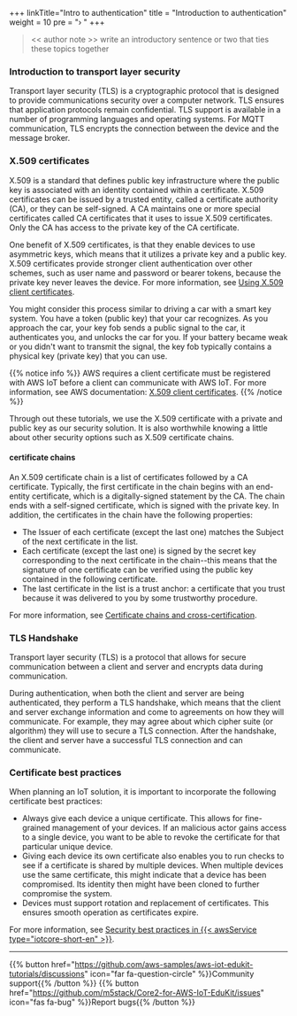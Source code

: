 +++
linkTitle="Intro to authentication"
title = "Introduction to authentication"
weight = 10
pre = "› "
+++

>  
> << author note >>
> write an introductory sentence or two that ties these topics together
>  

### Introduction to transport layer security ###

Transport layer security (TLS) is a cryptographic protocol that is designed to provide communications security over a computer network. TLS ensures that application protocols remain confidential. TLS support is available in a number of programming languages and operating systems. For MQTT communication, TLS encrypts the connection between the device and the message broker. 

### X.509 certificates ###

X.509 is a standard that defines public key infrastructure where the public key is associated with an identity contained within a certificate. X.509 certificates can be issued by a trusted entity, called a certificate authority (CA), or they can be self-signed. A CA maintains one or more special certificates called CA certificates that it uses to issue X.509 certificates. Only the CA has access to the private key of the CA certificate.

One benefit of X.509 certificates, is that they enable devices to use asymmetric keys, which means that it utilizes a private key and a public key. X.509 certificates provide stronger client authentication over other schemes, such as user name and password or bearer tokens, because the private key never leaves the device. For more information, see [Using X.509 client certificates](https://docs.aws.amazon.com/iot/latest/developerguide/x509-client-certs.html).

You might consider this process similar to driving a car with a smart key system. You have a token (public key) that your car recognizes. As you approach the car, your key fob sends a public signal to the car, it authenticates you, and unlocks the car for you. If your battery became weak or you didn't want to transmit the signal, the key fob typically contains a physical key (private key) that you can use. 

{{% notice info %}}
AWS requires a client certificate must be registered with AWS IoT before a client can communicate with AWS IoT. For more information, see AWS documentation: [X.509 client certificates](https://docs.aws.amazon.com/iot/latest/developerguide/x509-client-certs.html).
{{% /notice %}}

Through out these tutorials, we use the X.509 certificate with a private and public key as our security solution. It is also worthwhile knowing a little about other security options such as X.509 certificate chains. 
#### certificate chains ####

An X.509 certificate chain is a list of certificates followed by a CA certificate. Typically, the first certificate in the chain begins with an end-entity certificate, which is a digitally-signed statement by the CA. The chain ends with a self-signed certificate, which is signed with the private key. In addition, the certificates in the chain have the following properties:

- The Issuer of each certificate (except the last one) matches the Subject of the next certificate in the list.
- Each certificate (except the last one) is signed by the secret key corresponding to the next certificate in the chain--this means that the signature of one certificate can be verified using the public key contained in the following certificate.
- The last certificate in the list is a trust anchor: a certificate that you trust because it was delivered to you by some trustworthy procedure.

For more information, see [Certificate chains and cross-certification](https://en.wikipedia.org/wiki/X.509#Certificate_chains_and_cross-certification).

### TLS Handshake ###

Transport layer security (TLS) is a protocol that allows for secure communication between a client and server and encrypts data during communication. 

During authentication, when both the client and server are being authenticated, they perform a TLS handshake, which means that the client and server exchange information and come to agreements on how they will communicate. For example, they may agree about which cipher suite (or algorithm) they will use to secure a TLS connection. After the handshake, the client and server have a successful TLS connection and can communicate. 

### Certificate best practices ###

When planning an IoT solution, it is important to incorporate the following certificate best practices: 

- Always give each device a unique certificate. This allows for fine-grained management of your devices. If an malicious actor gains access to a single device, you want to be able to revoke the certificate for that particular unique device.
- Giving each device its own certificate also enables you to run checks to see if a certificate is shared by multiple devices. When multiple devices use the same certificate, this might indicate that a device has been compromised. Its identity then might have been cloned to further compromise the system.
- Devices must support rotation and replacement of certificates. This ensures smooth operation as certificates expire. 



For more information, see [Security best practices in {{< awsService type="iotcore-short-en" >}}](https://docs.aws.amazon.com/iot/latest/developerguide/security-best-practices.html).






---
{{% button href="https://github.com/aws-samples/aws-iot-edukit-tutorials/discussions" icon="far fa-question-circle" %}}Community support{{% /button %}} {{% button href="https://github.com/m5stack/Core2-for-AWS-IoT-EduKit/issues" icon="fas fa-bug" %}}Report bugs{{% /button %}}